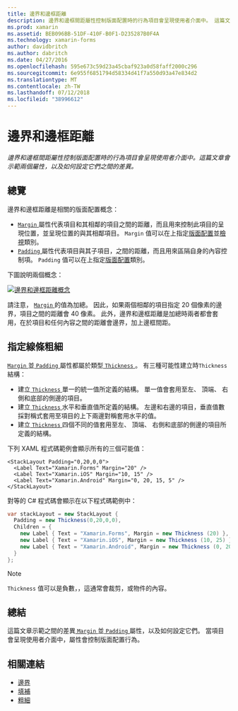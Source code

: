 ```yaml
---
title: 邊界和邊框距離
description: 邊界和邊框間距屬性控制版面配置時的行為項目會呈現使用者介面中。 這篇文章會示範兩個屬性，以及如何設定它們之間的差異。
ms.prod: xamarin
ms.assetid: BEB096BB-51DF-410F-B0F1-D235287B0F4A
ms.technology: xamarin-forms
author: davidbritch
ms.author: dabritch
ms.date: 04/27/2016
ms.openlocfilehash: 595e673c59d23a45cbaf923a0d58faff2000c296
ms.sourcegitcommit: 6e955f6851794d58334d41f7a550d93a47e834d2
ms.translationtype: MT
ms.contentlocale: zh-TW
ms.lasthandoff: 07/12/2018
ms.locfileid: "38996612"
---
```

# <a name="margin-and-padding"></a>邊界和邊框距離

_邊界和邊框間距屬性控制版面配置時的行為項目會呈現使用者介面中。這篇文章會示範兩個屬性，以及如何設定它們之間的差異。_

## <a name="overview"></a>總覽

邊界和邊框距離是相關的版面配置概念：

- [ `Margin` ](xref:Xamarin.Forms.View.Margin)屬性代表項目和其相鄰的項目之間的距離，而且用來控制此項目的呈現位置，並呈現位置的與其相鄰項目。 `Margin` 值可以在上指定[版面配置](~/xamarin-forms/user-interface/controls/layouts.md)並[檢視](~/xamarin-forms/user-interface/controls/views.md)類別。
- [ `Padding` ](xref:Xamarin.Forms.Layout.Padding)屬性代表項目與其子項目，之間的距離，而且用來區隔自身的內容控制項。 `Padding` 值可以在上指定[版面配置](~/xamarin-forms/user-interface/controls/layouts.md)類別。

下圖說明兩個概念：

[![](margin-and-padding-images/margins-and-padding-sml.png "邊界和邊框距離概念")](margin-and-padding-images/margins-and-padding.png#lightbox "邊界和邊框距離概念")

請注意， [ `Margin` ](xref:Xamarin.Forms.View.Margin)的值為加總。 因此，如果兩個相鄰的項目指定 20 個像素的邊界，項目之間的距離會 40 像素。 此外，邊界和邊框距離是加總時兩者都會套用，在於項目和任何內容之間的距離會邊界，加上邊框間距。

## <a name="specifying-a-thickness"></a>指定線條粗細

[ `Margin` ](xref:Xamarin.Forms.View.Margin)並[ `Padding` ](xref:Xamarin.Forms.Layout.Padding)屬性都屬於類型[ `Thickness` ](xref:Xamarin.Forms.Thickness)。 有三種可能性建立時`Thickness`結構：

- 建立[ `Thickness` ](xref:Xamarin.Forms.Thickness)單一的統一值所定義的結構。 單一值會套用至左、 頂端、 右側和底部的側邊的項目。
- 建立[ `Thickness` ](xref:Xamarin.Forms.Thickness)水平和垂直值所定義的結構。 左邊和右邊的項目，垂直值數採對稱式套用至項目的上下兩邊對稱套用水平的值。
- 建立[ `Thickness` ](xref:Xamarin.Forms.Thickness)四個不同的值套用至左、 頂端、 右側和底部的側邊的項目所定義的結構。

下列 XAML 程式碼範例會顯示所有的三個可能值：

```xaml
<StackLayout Padding="0,20,0,0">
  <Label Text="Xamarin.Forms" Margin="20" />
  <Label Text="Xamarin.iOS" Margin="10, 15" />
  <Label Text="Xamarin.Android" Margin="0, 20, 15, 5" />
</StackLayout>
```

對等的 C# 程式碼會顯示在以下程式碼範例中：

```csharp
var stackLayout = new StackLayout {
  Padding = new Thickness(0,20,0,0),
  Children = {
    new Label { Text = "Xamarin.Forms", Margin = new Thickness (20) },
    new Label { Text = "Xamarin.iOS", Margin = new Thickness (10, 25) },
    new Label { Text = "Xamarin.Android", Margin = new Thickness (0, 20, 15, 5) }
  }
};
```

> [!NOTE]
> `Thickness` 值可以是負數，，這通常會裁剪，或物件的內容。

## <a name="summary"></a>總結

這篇文章示範之間的差異[ `Margin` ](xref:Xamarin.Forms.View.Margin)並[ `Padding` ](xref:Xamarin.Forms.Layout.Padding)屬性，以及如何設定它們。 當項目會呈現使用者介面中，屬性會控制版面配置行為。


## <a name="related-links"></a>相關連結

- [邊界](xref:Xamarin.Forms.View.Margin)
- [填補](xref:Xamarin.Forms.Layout.Padding)
- [粗細](xref:Xamarin.Forms.Thickness)
